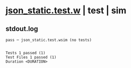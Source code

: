 # [json_static.test.w](../../../../../examples/tests/valid/json_static.test.w) | test | sim

## stdout.log
```log
pass ─ json_static.test.wsim (no tests)
 
 
Tests 1 passed (1)
Test Files 1 passed (1)
Duration <DURATION>
```

